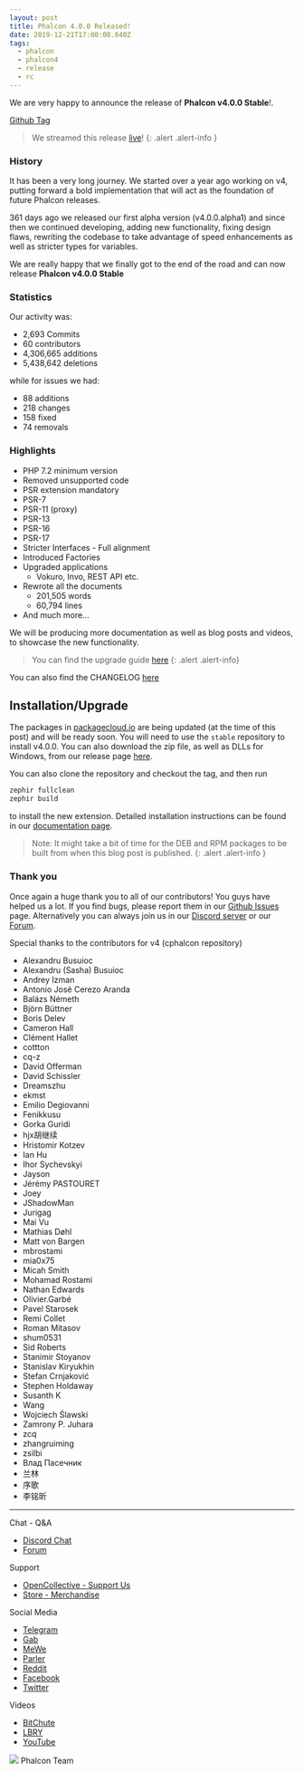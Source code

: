 ```yaml
---
layout: post
title: Phalcon 4.0.0 Released!
date: 2019-12-21T17:00:08.640Z
tags:
  - phalcon
  - phalcon4
  - release
  - rc
---
```

We are very happy to announce the release of **Phalcon v4.0.0 Stable**!. 

<!--more-->

[Github Tag](https://github.com/phalcon/cphalcon/releases/tag/v4.0.0)

> We streamed this release [live](https://youtu.be/iAGWIW9A4Mc)!
{: .alert .alert-info }

### History

It has been a very long journey. We started over a year ago working on v4, putting forward a bold implementation that will act as the foundation of future Phalcon releases.

361 days ago we released our first alpha version (v4.0.0.alpha1) and since then we continued developing, adding new functionality, fixing design flaws, rewriting the codebase to take advantage of speed enhancements as well as stricter types for variables.

We are really happy that we finally got to the end of the road and can now release **Phalcon v4.0.0 Stable**

### Statistics
Our activity was: 
- 2,693 Commits
- 60 contributors
- 4,306,665 additions
- 5,438,642 deletions

while for issues we had:
- 88 additions
- 218 changes
- 158 fixed
- 74 removals

### Highlights

- PHP 7.2 minimum version
- Removed unsupported code
- PSR extension mandatory
- PSR-7
- PSR-11 (proxy)
- PSR-13
- PSR-16
- PSR-17
- Stricter Interfaces - Full alignment
- Introduced Factories
- Upgraded applications
  - Vokuro, Invo, REST API etc.
- Rewrote all the documents
  - 201,505 words
  - 60,794 lines
- And much more...

We will be producing more documentation as well as blog posts and videos, to showcase the new functionality.

> You can find the upgrade guide [here](https://docs.phalcon.io/4.0/en/upgrade)
{: .alert .alert-info}

You can also find the CHANGELOG [here](https://github.com/phalcon/cphalcon/blob/4.0.x/CHANGELOG-4.0.md)

## Installation/Upgrade

The packages in [packagecloud.io](https://packagecloud.io/phalcon) are being updated (at the time of this post) and will be ready soon. You will need to use the `stable` repository to install v4.0.0. You can also download the zip file, as well as DLLs for Windows, from our release page [here](https://github.com/phalcon/cphalcon/releases/tag/v4.0.0).

You can also clone the repository and checkout the tag, and then run

```bash
zephir fullclean
zephir build
```

to install the new extension. Detailed installation instructions can be found in our [documentation page](https://docs.phalcon.io/4.0/en/installation).

> Note: It might take a bit of time for the DEB and RPM packages to be built from when this blog post is published. {: .alert .alert-info }

### Thank you

Once again a huge thank you to all of our contributors! You guys have helped us a lot. If you find bugs, please report them in our [Github Issues](https://github.com/phalcon/cphalcon/issues) page. Alternatively you can always join us in our [Discord server](https://phalcon.io/discord) or our [Forum](https://phalcon.io/forum).

Special thanks to the contributors for v4 (cphalcon repository)
- Alexandru Busuioc
- Alexandru (Sasha) Busuioc
- Andrey Izman
- Antonio José Cerezo Aranda
- Balázs Németh
- Björn Büttner
- Boris Delev
- Cameron Hall
- Clément Hallet
- cottton
- cq-z
- David Offerman
- David Schissler
- Dreamszhu
- ekmst
- Emilio Degiovanni
- Fenikkusu
- Gorka Guridi
- hjx胡继续
- Hristomir Kotzev
- Ian Hu
- Ihor Sychevskyi
- Jayson
- Jérémy PASTOURET
- Joey
- JShadowMan
- Jurigag
- Mai Vu
- Mathias Døhl
- Matt von Bargen
- mbrostami
- mia0x75
- Micah Smith
- Mohamad Rostami
- Nathan Edwards
- Olivier.Garbé
- Pavel Starosek
- Remi Collet
- Roman Mitasov
- shum0531
- Sid Roberts
- Stanimir Stoyanov
- Stanislav Kiryukhin
- Stefan Crnjaković
- Stephen Holdaway
- Susanth K
- Wang
- Wojciech Ślawski
- Zamrony P. Juhara
- zcq
- zhangruiming
- zsilbi
- Влад Пасечник
- 兰林
- 序歌
- 李铭昕

<hr>

Chat - Q&A

* [Discord Chat](https://phalcon.io/discord)
* [Forum](https://phalcon.link/forum)

Support

* [OpenCollective - Support Us](https://phalcon.io/fund)
* [Store - Merchandise](https://phalcon.io/store)

Social Media

* [Telegram](https://phalcon.io/telegram)
* [Gab](https://phalcon.io/gab)
* [MeWe](https://phalcon.io/mewe)
* [Parler](https://phalcon.io/parler)
* [Reddit](https://phalcon.io/reddit)
* [Facebook](https://phalcon.io/fb)
* [Twitter](https://phalcon.io/t)

Videos

* [BitChute](https://phalcon.io/bitchute)
* [LBRY](https://phalcon.io/lbry)
* [YouTube](https://phalcon.io/youtube)

![](https://assets.phalcon.io/phalcon/images/emoji/heart.png) Phalcon Team

